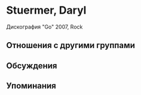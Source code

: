 # Stuermer, Daryl

Дискография
"Go" 2007, Rock

## Отношения с другими группами


## Обсуждения


## Упоминания

